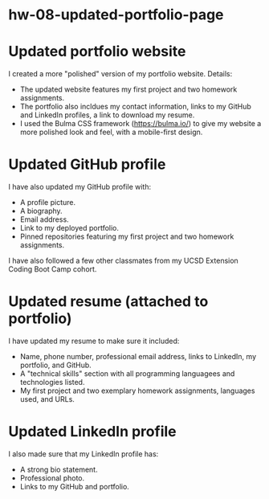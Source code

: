 # hw-08-updated-portfolio-page


# Updated portfolio website

I created a more "polished" version of my portfolio website. Details:
* The updated website features my first project and two homework assignments.
* The portfolio also incldues my contact information, links to my GitHub and LinkedIn profiles, a link to download my resume.
* I used the Bulma CSS framework (https://bulma.io/) to give my website a more polished look and feel, with a mobile-first design.

# Updated GitHub profile

I have also updated my GitHub profile with:
* A profile picture.
* A biography.
* Email address.
* Link to my deployed portfolio.
* Pinned repositories featuring my first project and two homework assignments.

I have also followed a few other classmates from my UCSD Extension Coding Boot Camp cohort.

# Updated resume (attached to portfolio)

I have updated my resume to make sure it included:
* Name, phone number, professional email address, links to LinkedIn, my portfolio, and GitHub.
* A "technical skills" section with all programming languagees and technologies listed.
* My first project and two exemplary homework assignments, languages used, and URLs.

# Updated LinkedIn profile

I also made sure that my LinkedIn profile has:
* A strong bio statement.
* Professional photo.
* Links to my GitHub and portfolio.

